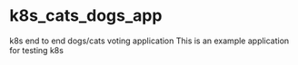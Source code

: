 # k8s_cats_dogs_app
k8s end to end dogs/cats voting application
This is an example application for testing k8s
